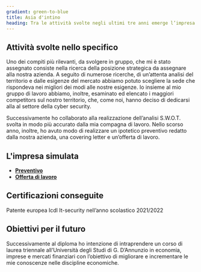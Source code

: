 ```yaml
---
gradient: green-to-blue
title: Asia d'intino
heading: Tra le attività svolte negli ultimi tre anni emerge l’impresa simulata. Per quanto concerne il mio contributo a tale progetto, ho svolto in autonomia e in gruppo diverse mansioni che mi hanno permesso di acquisire nuove competenze. Ottimizzare i tempi a dispozine, rispettare le scadenze dei lavori da svolgere, la capacità di lavorare in gruppo e di orientarsi all’efficienza sono degli esempi.
---
```


## Attività svolte nello specifico
Uno dei compiti più rilevanti, da svolgere in gruppo, che mi è stato assegnato consiste nella ricerca della posizione strategica da assegnare alla nostra azienda. A seguito di numerose ricerche, di un’attenta analisi del territorio e dalle esigenze del mercato abbiamo potuto scegliere la sede che rispondeva nei migliori dei modi alle nostre esigenze. Io insieme al mio gruppo di lavoro abbiamo, inoltre, esaminato ed elencato i maggiori competitors sul nostro territorio, che, come noi, hanno deciso di dedicarsi alla al settore della cyber security. 

Successivamente ho collaborato alla realizzazione dell’analisi S.W.O.T. svolta in modo più accurato dalla mia compagna di lavoro. 
Nello scorso anno, inoltre, ho avuto modo di realizzare un ipotetico preventivo redatto dalla nostra azienda, una covering letter e un’offerta di lavoro. 

## L'impresa simulata

- [**Preventivo**](https://drive.google.com/file/d/10ZlNgUA5kEVeOTYXIq6-5RV06w-s7VEb/view?usp=drive_link)
- [**Offerta di lavoro**](https://drive.google.com/file/d/1ee3xp2ZHw0S0wK7D5EpYAfrVHDMM1K_q/view?usp=drive_link)

## Certificazioni conseguite
Patente europea Icdl It-security nell’anno scolastico 2021/2022

## Obiettivi per il futuro
Successivamente al diploma ho intenzione di intraprendere un corso di laurea triennale all’Università degli Studi di G. D’Annunzio in economia, imprese e mercati finanziari con l’obiettivo di migliorare e incrementare le mie conoscenze nelle discipline economiche.  